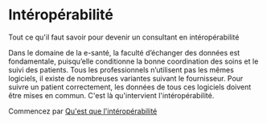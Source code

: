 # Intéropérabilité
Tout ce qu'il faut savoir pour devenir un consultant en intéropérabilité

Dans le domaine de la e-santé, la faculté d’échanger des données est fondamentale, puisqu’elle conditionne la bonne coordination des soins et le suivi des patients. Tous les professionnels n’utilisent pas les mêmes logiciels, il existe de nombreuses variantes suivant le fournisseur. Pour suivre un patient correctement, les données de tous ces logiciels doivent être mises en commun. C'est là qu'intervient l'intéropérabilité.


Commencez par  [Qu'est que l'intéropérabilité](/interop/interop_definition ':class=navContent')
